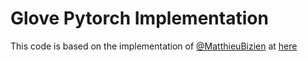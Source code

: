 # Glove Pytorch Implementation

This code is based on the implementation of [@MatthieuBizien](https://github.com/MatthieuBizien) at [here](https://gist.github.com/MatthieuBizien/de26a7a2663f00ca16d8d2558815e9a6)

